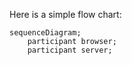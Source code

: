 Here is a simple flow chart:

```mermaid
sequenceDiagram;
    participant browser;
    participant server;

    

    

    
```